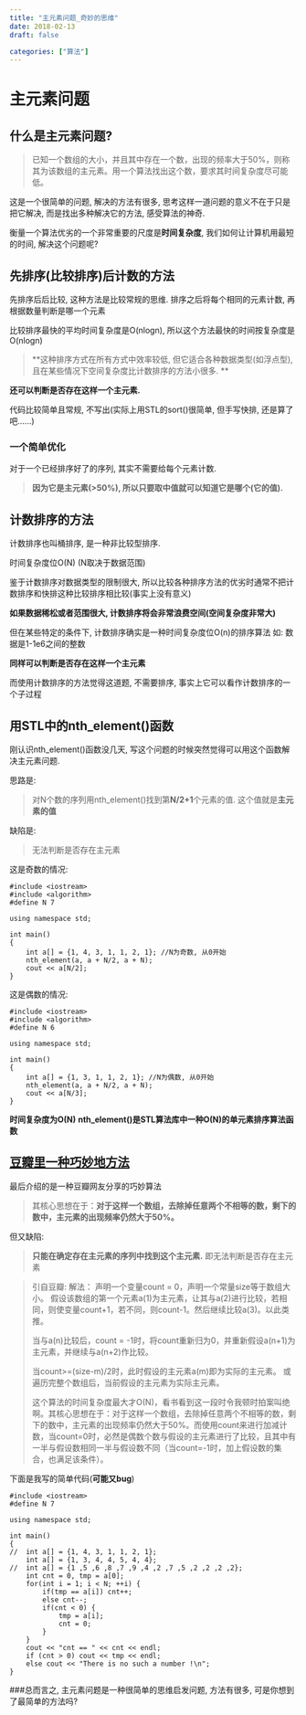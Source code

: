 ```yaml
---
title: "主元素问题_奇妙的思维"
date: 2018-02-13
draft: false

categories: ["算法"]
---
```



# 主元素问题

 
## 什么是主元素问题?
> 已知一个数组的大小，并且其中存在一个数，出现的频率大于50%，则称其为该数组的主元素。用一个算法找出这个数，要求其时间复杂度尽可能低。

这是一个很简单的问题, 解决的方法有很多, 思考这样一道问题的意义不在于只是把它解决, 而是找出多种解决它的方法, 感受算法的神奇.

衡量一个算法优劣的一个非常重要的尺度是**时间复杂度**, 我们如何让计算机用最短的时间, 解决这个问题呢?

## 先排序(比较排序)后计数的方法

先排序后后比较, 这种方法是比较常规的思维.
排序之后将每个相同的元素计数, 再根据数量判断是哪一个元素

比较排序最快的平均时间复杂度是O(nlogn), 所以这个方法最快的时间按复杂度是O(nlogn)

> **这种排序方式在所有方式中效率较低, 但它适合各种数据类型(如浮点型), 且在某些情况下空间复杂度比计数排序的方法小很多. **

**还可以判断是否存在这样一个主元素.**

代码比较简单且常规, 不写出(实际上用STL的sort()很简单, 但手写快排, 还是算了吧......)

### 一个简单优化

对于一个已经排序好了的序列, 其实不需要给每个元素计数.

> **因为它是主元素(>50%), 所以只要取中值就可以知道它是哪个(它的值).**


## 计数排序的方法

计数排序也叫桶排序, 是一种非比较型排序.

时间复杂度位O(N) (N取决于数据范围)

鉴于计数排序对数据类型的限制很大, 所以比较各种排序方法的优劣时通常不把计数排序和快排这种比较排序相比较(事实上没有意义)

**如果数据稀松或者范围很大, 计数排序将会非常浪费空间(空间复杂度非常大)**

但在某些特定的条件下, 计数排序确实是一种时间复杂度位O(n)的排序算法
如: 数据是1-1e6之间的整数

**同样可以判断是否存在这样一个主元素**

而使用计数排序的方法觉得这道题, 不需要排序, 事实上它可以看作计数排序的一个子过程

## 用STL中的nth_element()函数

刚认识nth_element()函数没几天, 写这个问题的时候突然觉得可以用这个函数解决主元素问题.

思路是: 
> 对N个数的序列用nth_element()找到第**N/2+1**个元素的值.
这个值就是**主元素的值**

缺陷是:
> 无法判断是否存在主元素

这是奇数的情况:

```
#include <iostream>
#include <algorithm>
#define N 7

using namespace std;

int main()
{
	int a[] = {1, 4, 3, 1, 1, 2, 1}; //N为奇数, 从0开始 
	nth_element(a, a + N/2, a + N);
	cout << a[N/2];
}
```
这是偶数的情况:

```
#include <iostream>
#include <algorithm>
#define N 6 

using namespace std;

int main()
{
	int a[] = {1, 3, 1, 1, 2, 1}; //N为偶数, 从0开始 
	nth_element(a, a + N/2, a + N);
	cout << a[N/3];
}
```

**时间复杂度为O(N)**
**nth_element()是STL算法库中一种O(N)的单元素排序算法函数**


## [豆瓣里一种巧妙地方法](https://www.douban.com/note/505717075/)

最后介绍的是一种豆瓣网友分享的巧妙算法

> 其核心思想在于：**对于这样一个数组，去除掉任意两个不相等的数，剩下的数中，主元素的出现频率仍然大于50%。**

但又缺陷:

> **只能在确定存在主元素的序列中找到这个主元素.**
> 即无法判断是否存在主元素 

> 引自豆瓣:
> 解法：
声明一个变量count = 0，声明一个常量size等于数组大小。
假设该数组的第一个元素a(1)为主元素，让其与a(2)进行比较，若相同，则使变量count+1，若不同，则count-1。然后继续比较a(3)。以此类推。
> 
> 当与a(n)比较后，count = -1时，将count重新归为0，并重新假设a(n+1)为主元素，并继续与a(n+2)作比较。
> 
> 当count>=(size-m)/2时，此时假设的主元素a(m)即为实际的主元素。 或遍历完整个数组后，当前假设的主元素为实际主元素。
> 
> 这个算法的时间复杂度最大才O(N)，看书看到这一段时令我顿时拍案叫绝啊。其核心思想在于：对于这样一个数组，去除掉任意两个不相等的数，剩下的数中，主元素的出现频率仍然大于50%。而使用count来进行加减计数，当count=0时，必然是偶数个数与假设的主元素进行了比较，且其中有一半与假设数相同一半与假设数不同（当count=-1时，加上假设数的集合，也满足该条件）。

下面是我写的简单代码(**可能又bug**)

```
#include <iostream>
#define N 7

using namespace std;

int main()
{
//	int a[] = {1, 4, 3, 1, 1, 2, 1};
	int a[] = {1, 3, 4, 4, 5, 4, 4};
//	int a[] = {1 ,5 ,6 ,8 ,7 ,9 ,4 ,2 ,7 ,5 ,2 ,2 ,2 ,2};
	int cnt = 0, tmp = a[0];
	for(int i = 1; i < N; ++i) {
		if(tmp == a[i]) cnt++;
		else cnt--;
		if(cnt < 0) {
			tmp = a[i];
			cnt = 0;
		}
	}
	cout << "cnt == " << cnt << endl;
	if (cnt > 0) cout << tmp << endl; 
	else cout << "There is no such a number !\n";
}
```

###总而言之, 主元素问题是一种很简单的思维启发问题, 方法有很多, 可是你想到了最简单的方法吗?
